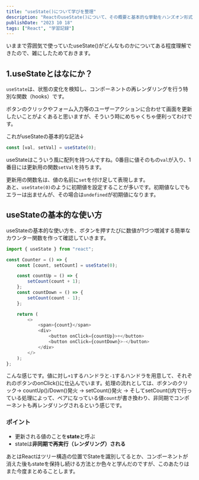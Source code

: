```yaml
---
title: "useState()について学びを整理"
description: "ReactのuseState()について、その概要と基本的な挙動をハンズオン形式でまとめている記事です。"
publishDate: "2023 10 18"
tags: ["React", "学習記録"]
---
```


いままで雰囲気で使っていたuseState()がどんなものかについてある程度理解できたので、雑にしたためておきます。

## 1.useStateとはなにか？

`useState`は、状態の変化を検知し、コンポーネントの再レンダリングを行う特別な関数（hooks）です。<br />

ボタンのクリックやフォーム入力等のユーザーアクションに合わせて画面を更新したいことがよくあると思いますが、そういう時にめちゃくちゃ便利ってわけです。

これがuseStateの基本的な記法↓

```js
const [val, setVal] = useState(0);
```

useStateはこういう風に配列を持つんですね。0番目に値そのもの`val`が入り、1番目には更新用の関数`setVal`を持ちます。

更新用の関数名は、値の名前に`set`を付け足して表現します。<br />
あと、`useState(0)`のように初期値を設定することが多いです。初期値なしでもエラーは出ませんが、その場合は`undefined`が初期値になります。

## useStateの基本的な使い方

useStateの基本的な使い方を、ボタンを押すたびに数値が1づつ増減する簡単なカウンター関数を作って確認していきます。

```js
import { useState } from "react";

const Counter = () => {
	const [count, setCount] = useState(0);

	const countUp = () => {
		setCount(count + 1);
	};
	const countDown = () => {
		setCount(count - 1);
	};

	return (
		<>
			<span>{count}</span>
			<div>
				<button onClick={countUp}>+</button>
				<button onClick={countDown}>-</button>
			</div>
		</>
	);
};
```

こんな感じです。値に対し`+1`するハンドラと`-1`するハンドラを用意して、それぞれのボタンのonClick()に仕込んでいます。処理の流れとしては、ボタンのクリック-> countUp()/Down()発火 -> setCount()発火 -> そしてsetCount()内で行っている処理によって、ペアになっている値`count`が書き換わり、非同期でコンポーネントも再レンダリングされるという感じです。

### ポイント

- 更新される値のことを**state**と呼ぶ
- stateは**非同期で再実行（レンダリング）される**
  <br />

あとはReactはツリー構造の位置でStateを識別してるとか、コンポーネントが消えた後もstateを保持し続ける方法とか色々と学んだのですが、このあたりはまた今度まとめることします。
